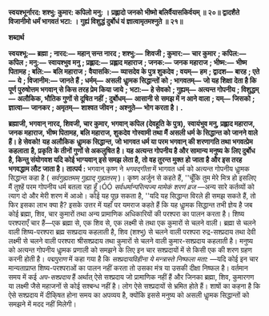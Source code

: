 **स्वयश्भूर्नारद: शश्भु: कुमार: कपिलो मनु: ।** **प्रह्लादो जनको भीष्मो बलिर्वैयासकिर्वयम् ॥ २०॥** **द्वादशैते विजानीमो धर्मं भागवतं भटा: ।** **गुह्यं विशुद्धं दुर्बोधं यं ज्ञात्वामृतमश्नुते ॥ २१॥** 

**शब्दार्थ** 

**स्वयश्भू:—** **ब्रह्मा** **; नारद:—** **महान् सन्त नारद** **; शश्भु:—** **शिवजी** **; कुमार:—** **चार कुमार** **; कपिल:—** **कपिल** **; मनु:—** **स्वायश्भुव मनु** **; प्रह्लाद:—** **प्रह्लाद महाराज** **; जनक:—** **जनक महाराज** **; भीष्म:—** **भीष्म पितामह** **; बलि:—** **बलि महाराज** **;** **वैयासकि:—** **व्यासदेव के पुत्र शुकदेव** **; वयम्—** **हम** **; द्वादश—** **बारह** **; एते—** **ये** **; विजानीम:—** **जानते हैं** **; धर्मम्—** **असली** **धाॢमक सिद्धान्तों को** **; भागवतम्—** **जो यह शिक्षा देता है कि पूर्ण पुरुषोत्तम भगवान् से किस तरह प्रेम किया जाये** **;** **भटा:—** **हे सेवको** **; गुह्यम्—** **अत्यन्त गोपनीय** **; विशुद्धम्—** **अलौकिक, भौतिक गुणों से दूषित नहीं** **; दुर्बोधम्—** **आसानी से** **समझ में न आने वाला** **; यम्—** **जिसको** **; ज्ञात्वा—** **जानकर** **; अमृतम्—** **शाश्वत जीवन** **; अश्नुते—** **भोग करता है।** **.** 

**ब्रह्माजी, भगवान् नारद, शिवजी, चार कुमार, भगवान् कपिल (देवहूति के पुत्र),** **स्वायंभुव मनु, प्रह्लाद महाराज, जनक महाराज, भीष्म पितामह, बलि महाराज, शुकदेव** **गोस्वामी तथा मैं असली धर्म के सिद्धान्त को जानने वाले हैं। हे सेवको! यह अलौकिक** **धाॢमक सिद्धान्त, जो भागवत धर्म या परम भगवान् की शरणागति तथा भगवत्प्रेम कहलाता** **है, प्रकृति के तीनों गुणों से अकलुषित है। यह अत्यन्त गोपनीय है और सामान्य मनुष्य के** **लिए दुर्बोध है, किन्तु संयोगवश यदि कोई भाग्यवान् इसे समझ लेता है, तो वह तुरन्त मुक्त** **हो जाता है और इस तरह भगवद्धाम लौट जाता है।** **तात्पर्य :** भगवान् कृष्ण ने *भगवद्गीता* में भागवत धर्म को अत्यन्त गोपनीय धाॢमक सिद्धान्त कहा है ( *सर्वगुह्यतमम् गुह्याद् गुह्यतरम्* )। कृष्ण अर्जुन से कहते हैं, ''चूँकि तुम मेरे मित्र हो इसलिए मैं तुश्हें परम गोपनीय धर्म बतला रहा हूँ।ÓÓ *सर्वधर्मान्परित्यज्य मामेकं शरणं व्रज* —अन्य सारे कर्तव्यों को त्याग दो और मेरी शरण में आओ। कोई यह पूछ सकता है, ''यदि यह सिद्धान्त विरले ही समझ सकते हैं, तो फिर इसका लाभ क्या है? इसके उत्तर में यहाँ पर यमराज कहते हैं कि यह धाॢमक सिद्धान्त तभी ज्ञेय है जब कोई ब्रह्मा, शिव, चार कुमारों तथा अन्य प्रामाणिक अधिकारियों की परश्परा का पालन करता है। शिष्य परश्पराएँ चार हैं—एक ब्रह्मा से, एक शिव से, एक लक्ष्मी से तथा एक कुमारों से चलने वाली। ब्रह्मा से चलने वाली शिष्य-परश्परा ब्रह्म सश्प्रदाय कहलाती है, शिव (शश्भु) से चलने वाली परश्परा रुद्र-सश्प्रदाय तथा देवी लक्ष्मी से चलने वाली परश्परा श्रीसश्प्रदाय तथा कुमारों से चलने वाली कुमार-सश्प्रदाय कहलाती है। मनुष्य को अत्यन्त गोपनीय धाॢमक प्रणाली को समझने के लिए इन चार सश्प्रदायों में से किसी एक की शरण ग्रहण करनी होती है। *पद्मपुराण* में कहा गया है कि *सश्प्रदायविहीना ये मन्त्रास्ते निष्फला* *मता:* —यदि कोई इन चार मान्यताप्राप्त शिष्य-परश्पराओं का पालन नहीं करता तो उसका मंत्र या उसकी दीक्षा निष्फल है। वर्तमान समय में कई *अप-सश्प्रदाय* हैं अर्थात् ऐसे सश्प्रदाय जो प्रामाणिक नहीं हैं और जिनका ब्रह्मा, शिव, कुमारगण या लक्ष्मी जैसे महाजनों से कोई सश्बन्ध नहीं है। लोग ऐसे सश्प्रदायों से भ्रमित होते हैं। शाषों का कहना है कि ऐसे सश्प्रदाय में दीकि्षत होना समय का अपव्यय है, क्योंकि इससे मनुष्य को असली धाॢमक सिद्धान्तों को समझने में मदद नहीं मिलेगी।  